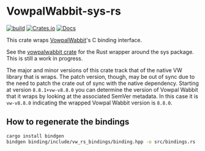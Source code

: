 # VowpalWabbit-sys-rs
[![build](https://github.com/jackgerrits/vowpalwabbit-rs/workflows/build/badge.svg?branch=master)](https://github.com/jackgerrits/vowpalwabbit-sys-rs/actions?query=workflow%3Abuild)
[![Crates.io](https://img.shields.io/crates/v/vowpalwabbit-sys.svg)](https://crates.io/crates/vowpalwabbit-sys)
[![Docs](https://docs.rs/vowpalwabbit-sys/badge.svg)](https://docs.rs/vowpalwabbit-sys)

This crate wraps [VowpalWabbit](https://github.com/VowpalWabbit/vowpal_wabbit)'s C binding interface.

See the [vowpalwabbit crate](../vowpalwabbit) for the Rust wrapper around the sys package. This is still a work in progress.

The major and minor versions of this crate track that of the native VW library that is wraps. The patch version, though, may be out of sync due to the need to patch the crate out of sync with the native dependency. Starting at version `8.8.1+vw-v8.8.0` you can determine the version of Vowpal Wabbit that it wraps by looking at the associated SemVer metadata. In this case it is `vw-v8.8.0` indicating the wrapped Vowpal Wabbit version is `8.8.0`.

## How to regenerate the bindings

```sh
cargo install bindgen
bindgen binding/include/vw_rs_bindings/binding.hpp -o src/bindings.rs
```